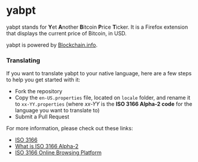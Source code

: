# yabpt
yabpt stands for **Y**et **A**nother **B**itcoin **P**rice **T**icker. It is a Firefox extension that displays the current price of Bitcoin, in USD.

yabpt is powered by [Blockchain.info](https://blockchain.info).


### Translating
If you want to translate yabpt to your native language, here are a few steps to help you get started with it:

* Fork the repository
* Copy the `en-US.properties` file, located on `locale` folder, and rename it to `xx-YY.properties` (where *xx-YY* is the **ISO 3166 Alpha-2 code** for the language you want to translate to)
* Submit a Pull Request

For more information, please check out these links:

* [ISO 3166](http://www.iso.org/iso/country_codes)
* [What is ISO 3166 Alpha-2](http://www.iso.org/iso/home/standards/country_codes/country_codes_glossary.htm)
* [ISO 3166 Online Browsing Platform](https://www.iso.org/obp/ui/#search/code/)
